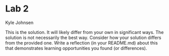 # Lab 2
Kyle Johnsen

This is the solution.  It will likely differ from your own in significant ways.  The solution is not necessarily the best way.  Consider how your solution differs from the provided one.  Write a reflection (in your README.md) about this that demonstrates learning opportunities you found (or differences).  